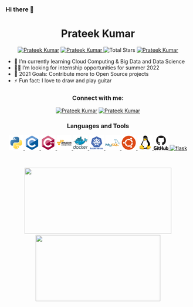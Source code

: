 ### Hi there 👋

<h1 align="center">Prateek Kumar </h1>
<p align="center"> 
	<a href="https://github.com/PrateekKumar1709"><img src="https://komarev.com/ghpvc/?username=PrateekKumar1709" alt="Prateek Kumar"/></a>
	<a href="https://github.com/PrateekKumar1709?tab=repositories"><img src="https://badges.pufler.dev/repos/PrateekKumar1709" alt="Prateek Kumar" /> </a>
	<img src="https://img.shields.io/github/stars/PrateekKumar1709?label=Stars" alt="Total Stars">
  <a href="https://prateekkumar1709.github.io/PrateekKumar/"><img src="https://img.shields.io/website?down_color=red&down_message=Down&up_color=green&up_message=Up&url=https%3A%2F%2Fprateekkumar1709.github.io%2FPrateekKumar%2F" alt="Prateek Kumar"/> </a>


- 🌱 I’m currently learning Cloud Computing & Big Data and Data Science
- 🧑‍💻 I’m looking for internship opportunities for summer 2022 
- 🥅 2021 Goals: Contribute more to Open Source projects
- ⚡ Fun fact: I love to draw and play guitar

<h3 align="center">Connect with me:</h3>
<p align="center"> 
	<a href="prateekkumar1709@gmail.com"><img width="27px" src="https://upload.wikimedia.org/wikipedia/commons/thumb/7/7e/Gmail_icon_%282020%29.svg/100px-Gmail_icon_%282020%29.svg.png" alt="Prateek Kumar"/></a>
	<a href="https://www.linkedin.com/in/prateek1709/"><img width="95px" src="https://upload.wikimedia.org/wikipedia/commons/0/01/LinkedIn_Logo.svg" alt="Prateek Kumar" /> </a>

	
<h3 align="center">Languages and Tools </h3>
<p align="center">
  <a href="https://www.python.org" target="_blank">
        <img
            src="https://github.com/devicons/devicon/blob/master/icons/python/python-original.svg"
            alt="python"
            width="40"
            height="40"
        />
    </a>
  <a href="https://www.cprogramming.com/" target="_blank">
        <img
            src="https://github.com/devicons/devicon/blob/master/icons/c/c-original.svg"
            alt="c"
            width="40"
            height="40"
        />
    </a>
    <a href="https://www.w3schools.com/cpp/" target="_blank">
        <img
            src="https://github.com/devicons/devicon/blob/master/icons/cplusplus/cplusplus-original.svg"
            alt="c++"
            width="40"
            height="40"
        />
    </a>
  <a href="https://www.aws.com/" target="_blank">
        <img
            src="https://github.com/devicons/devicon/blob/master/icons/amazonwebservices/amazonwebservices-original-wordmark.svg"
            alt="aws"
            width="40"
            height="40"
        />
    </a>
  <a href="https://www.docker.com/" target="_blank">
        <img
            src="https://github.com/devicons/devicon/blob/master/icons/docker/docker-original-wordmark.svg"
            alt="docker"
            width="40"
            height="40"
        />
    </a>
  <a href="https://kubernetes.io/" target="_blank">
        <img
            src="https://github.com/devicons/devicon/blob/master/icons/kubernetes/kubernetes-plain-wordmark.svg"
            alt="kubernetes"
            width="40"
            height="40"
        />
    </a>
    <a href="https://www.mysql.com/" target="_blank">
        <img
            src="https://github.com/devicons/devicon/blob/master/icons/mysql/mysql-original-wordmark.svg"
            alt="mysql"
            width="40"
            height="40"
        />
    </a>
    <a href="https://ubuntu.com/" target="_blank">
        <img
            src="https://github.com/devicons/devicon/blob/master/icons/ubuntu/ubuntu-plain.svg"
            alt="Ubuntu"
            width="40"
            height="40"
        />
    </a>
	<a href="https://www.linux.org/" target="_blank">
        <img
            src="https://github.com/devicons/devicon/blob/master/icons/linux/linux-original.svg"
            alt="Linux"
            width="40"
            height="40"
        />
    </a>
	<a href="https://github.com/" target="_blank">
        <img
            src="https://github.com/devicons/devicon/blob/master/icons/github/github-original-wordmark.svg"
            alt="Github"
            width="40"
            height="40"
        />
    </a>
	<a href="https://flask.palletsprojects.com" target="_blank">
        <img
            src="https://www.vectorlogo.zone/logos/pocoo_flask/pocoo_flask-icon.svg"
            alt="flask"
            width="40"
            height="40"
        />
    </a>
	
</p>

<br />
<p align="center">
    <img
        height="180em"
	 width="400em"
        src="https://github-readme-stats.vercel.app/api?username=PrateekKumar1709&show_icons=true&hide_border=true&theme=tokyonight"
    />
    <img
        height="180em"
	width="340em"
        src="https://github-readme-stats.vercel.app/api/top-langs/?username=PrateekKumar1709&show_icons=true&hide_border=true&layout=compact&langs_count=8&theme=tokyonight"
    />
</p>

<!--
**PrateekKumar1709/PrateekKumar1709** is a ✨ _special_ ✨ repository because its `README.md` (this file) appears on your GitHub profile.

Here are some ideas to get you started:

- 🔭 I’m currently working on ...
- 🌱 I’m currently learning ...
- 👯 I’m looking to collaborate on ...
- 🤔 I’m looking for help with ...
- 💬 Ask me about ...
- 📫 How to reach me: ...
- 😄 Pronouns: ...
- ⚡ Fun fact: ...
-->
